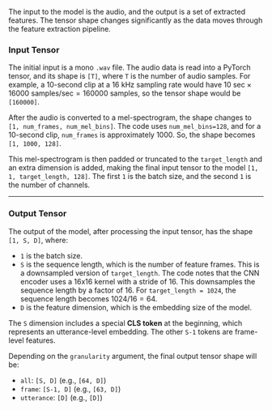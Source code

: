 The input to the model is the audio, and the output is a set of extracted features. The tensor shape changes significantly as the data moves through the feature extraction pipeline.

### Input Tensor

The initial input is a mono `.wav` file. The audio data is read into a PyTorch tensor, and its shape is `[T]`, where `T` is the number of audio samples. For example, a 10-second clip at a 16 kHz sampling rate would have $10 \text{ sec} \times 16000 \text{ samples/sec} = 160000$ samples, so the tensor shape would be `[160000]`.

After the audio is converted to a mel-spectrogram, the shape changes to `[1, num_frames, num_mel_bins]`. The code uses `num_mel_bins=128`, and for a 10-second clip, `num_frames` is approximately 1000. So, the shape becomes `[1, 1000, 128]`.

This mel-spectrogram is then padded or truncated to the `target_length` and an extra dimension is added, making the final input tensor to the model `[1, 1, target_length, 128]`. The first `1` is the batch size, and the second `1` is the number of channels.

---

### Output Tensor

The output of the model, after processing the input tensor, has the shape `[1, S, D]`, where:
* `1` is the batch size.
* `S` is the sequence length, which is the number of feature frames. This is a downsampled version of `target_length`. The code notes that the CNN encoder uses a 16x16 kernel with a stride of 16. This downsamples the sequence length by a factor of 16. For `target_length = 1024`, the sequence length becomes $1024 / 16 = 64$.
* `D` is the feature dimension, which is the embedding size of the model.

The `S` dimension includes a special **CLS token** at the beginning, which represents an utterance-level embedding. The other `S-1` tokens are frame-level features.

Depending on the `granularity` argument, the final output tensor shape will be:
* `all`: `[S, D]` (e.g., `[64, D]`)
* `frame`: `[S-1, D]` (e.g., `[63, D]`)
* `utterance`: `[D]` (e.g., `[D]`)